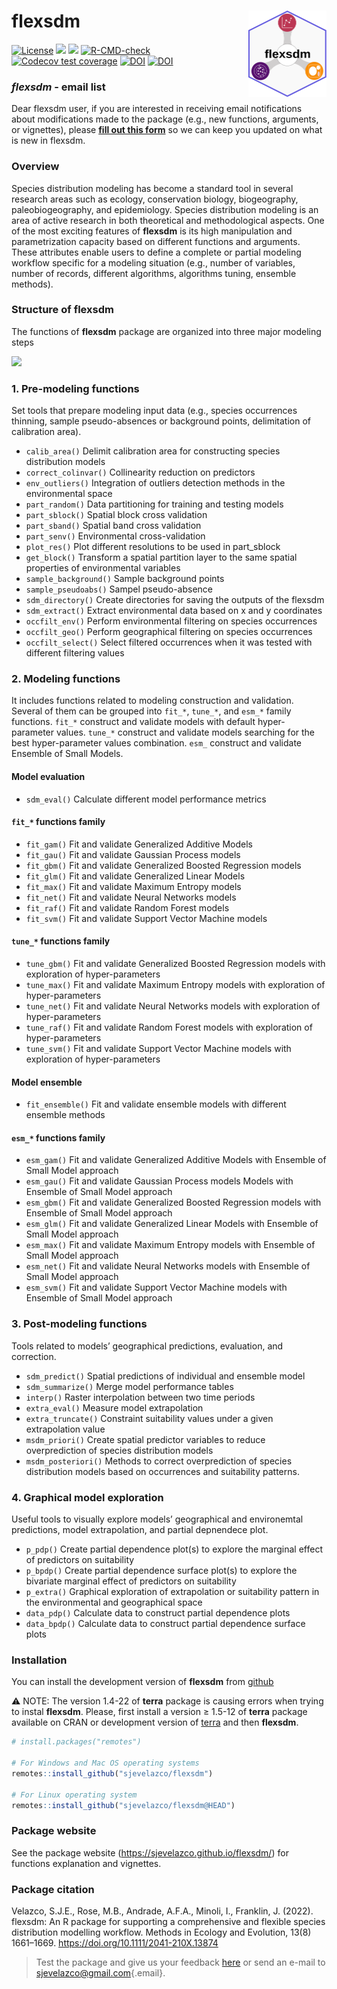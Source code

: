 # flexsdm <a href='https://sjevelazco.github.io/flexsdm'><img src="man/figures/flexsdm_logo.svg" align="right" height="138"/></a>

[![License](https://img.shields.io/badge/license-GPL%20%28%3E=%203%29-lightgrey.svg?style=flat)](http://www.gnu.org/licenses/gpl-3.0.html) [![](https://img.shields.io/badge/lifecycle-stable-brightgreen.svg)](https://lifecycle.r-lib.org/articles/stages.html#stable) [![](https://www.repostatus.org/badges/latest/active.svg)](https://www.repostatus.org/#active) [![R-CMD-check](https://github.com/sjevelazco/flexsdm/actions/workflows/R-CMD-check.yaml/badge.svg)](https://github.com/sjevelazco/flexsdm/actions/workflows/R-CMD-check.yaml) [![Codecov test coverage](https://codecov.io/gh/sjevelazco/flexsdm/branch/main/graph/badge.svg?token=UT1UB0TWSV)](https://codecov.io/gh/sjevelazco/flexsdm) [![DOI](https://zenodo.org/badge/354032642.svg)](https://zenodo.org/badge/latestdoi/354032642) [![DOI](https://img.shields.io/badge/DOI-10.1111%2F2041--210X.13874-orange)](https://doi.org/10.1111/2041-210X.13874)



### *flexsdm* - email list

Dear flexsdm user, if you are interested in receiving email notifications about modifications made to the package (e.g., new functions, arguments, or vignettes), please [**fill out this form**](https://forms.gle/neJweyd2hSxVVdUE6) so we can keep you updated on what is new in flexsdm.

### Overview

Species distribution modeling has become a standard tool in several research areas such as ecology, conservation biology, biogeography, paleobiogeography, and epidemiology. Species distribution modeling is an area of active research in both theoretical and methodological aspects. One of the most exciting features of **flexsdm** is its high manipulation and parametrization capacity based on different functions and arguments. These attributes enable users to define a complete or partial modeling workflow specific for a modeling situation (e.g., number of variables, number of records, different algorithms, algorithms tuning, ensemble methods).

### Structure of flexsdm

The functions of **flexsdm** package are organized into three major modeling steps

<a href='https://sjevelazco.github.io/flexsdm'><img src="https://raw.githubusercontent.com/sjevelazco/flexsdm/main/man/figures/flexsdm_figure1.svg" align="centre" height="550"/></a>

### 1. Pre-modeling functions

Set tools that prepare modeling input data (e.g., species occurrences thinning, sample pseudo-absences or background points, delimitation of calibration area).

-   `calib_area()` Delimit calibration area for constructing species distribution models
-   `correct_colinvar()` Collinearity reduction on predictors
-   `env_outliers()` Integration of outliers detection methods in the environmental space
-   `part_random()` Data partitioning for training and testing models
-   `part_sblock()` Spatial block cross validation
-   `part_sband()` Spatial band cross validation
-   `part_senv()` Environmental cross-validation
-   `plot_res()` Plot different resolutions to be used in part_sblock
-   `get_block()` Transform a spatial partition layer to the same spatial properties of environmental variables
-   `sample_background()` Sample background points
-   `sample_pseudoabs()` Sampel pseudo-absence
-   `sdm_directory()` Create directories for saving the outputs of the flexsdm
-   `sdm_extract()` Extract environmental data based on x and y coordinates
-   `occfilt_env()` Perform environmental filtering on species occurrences
-   `occfilt_geo()` Perform geographical filtering on species occurrences
-   `occfilt_select()` Select filtered occurrences when it was tested with different filtering values

### 2. Modeling functions

It includes functions related to modeling construction and validation. Several of them can be grouped into `fit_*`, `tune_*`, and `esm_*` family functions. `fit_*` construct and validate models with default hyper-parameter values. `tune_*` construct and validate models searching for the best hyper-parameter values combination. `esm_` construct and validate Ensemble of Small Models.

#### Model evaluation

-   `sdm_eval()` Calculate different model performance metrics

#### `fit_*` functions family

-   `fit_gam()` Fit and validate Generalized Additive Models
-   `fit_gau()` Fit and validate Gaussian Process models
-   `fit_gbm()` Fit and validate Generalized Boosted Regression models
-   `fit_glm()` Fit and validate Generalized Linear Models
-   `fit_max()` Fit and validate Maximum Entropy models
-   `fit_net()` Fit and validate Neural Networks models
-   `fit_raf()` Fit and validate Random Forest models
-   `fit_svm()` Fit and validate Support Vector Machine models

#### `tune_*` functions family

-   `tune_gbm()` Fit and validate Generalized Boosted Regression models with exploration of hyper-parameters
-   `tune_max()` Fit and validate Maximum Entropy models with exploration of hyper-parameters
-   `tune_net()` Fit and validate Neural Networks models with exploration of hyper-parameters
-   `tune_raf()` Fit and validate Random Forest models with exploration of hyper-parameters
-   `tune_svm()` Fit and validate Support Vector Machine models with exploration of hyper-parameters

#### Model ensemble

-   `fit_ensemble()` Fit and validate ensemble models with different ensemble methods

#### `esm_*` functions family

-   `esm_gam()` Fit and validate Generalized Additive Models with Ensemble of Small Model approach
-   `esm_gau()` Fit and validate Gaussian Process models Models with Ensemble of Small Model approach
-   `esm_gbm()` Fit and validate Generalized Boosted Regression models with Ensemble of Small Model approach
-   `esm_glm()` Fit and validate Generalized Linear Models with Ensemble of Small Model approach
-   `esm_max()` Fit and validate Maximum Entropy models with Ensemble of Small Model approach
-   `esm_net()` Fit and validate Neural Networks models with Ensemble of Small Model approach
-   `esm_svm()` Fit and validate Support Vector Machine models with Ensemble of Small Model approach

### 3. Post-modeling functions

Tools related to models’ geographical predictions, evaluation, and correction.

-   `sdm_predict()` Spatial predictions of individual and ensemble model
-   `sdm_summarize()` Merge model performance tables
-   `interp()` Raster interpolation between two time periods
-   `extra_eval()` Measure model extrapolation
-   `extra_truncate()` Constraint suitability values under a given extrapolation value
-   `msdm_priori()` Create spatial predictor variables to reduce overprediction of species distribution models
-   `msdm_posteriori()` Methods to correct overprediction of species distribution models based on occurrences and suitability patterns.

### 4. Graphical model exploration

Useful tools to visually explore models’ geographical and environemtal predictions, model extrapolation, and partial depnendece plot.

-   `p_pdp()` Create partial dependence plot(s) to explore the marginal effect of predictors on suitability
-   `p_bpdp()` Create partial dependence surface plot(s) to explore the bivariate marginal effect of predictors on suitability
-   `p_extra()` Graphical exploration of extrapolation or suitability pattern in the environmental and geographical space
-   `data_pdp()` Calculate data to construct partial dependence plots
-   `data_bpdp()` Calculate data to construct partial dependence surface plots

### Installation

You can install the development version of **flexsdm** from [github](https://github.com/sjevelazco/flexsdm)

:warning: NOTE: The version 1.4-22 of **terra** package is causing errors when trying to instal **flexsdm**. Please, first install a version ≥ 1.5-12 of **terra** package available on CRAN or development version of [terra](https://github.com/rspatial/terra) and then **flexsdm**.

``` r
# install.packages("remotes")

# For Windows and Mac OS operating systems
remotes::install_github("sjevelazco/flexsdm")

# For Linux operating system
remotes::install_github("sjevelazco/flexsdm@HEAD")
```

### Package website

See the package website (<https://sjevelazco.github.io/flexsdm/>) for functions explanation and vignettes.

### Package citation

Velazco, S.J.E., Rose, M.B., Andrade, A.F.A., Minoli, I., Franklin, J. (2022). flexsdm: An R package for supporting a comprehensive and flexible species distribution modelling workflow. Methods in Ecology and Evolution, 13(8) 1661–1669. <https://doi.org/10.1111/2041-210X.13874>

> Test the package and give us your feedback [here](https://github.com/sjevelazco/flexsdm/issues) or send an e-mail to [sjevelazco\@gmail.com](mailto:sjevelazco@gmail.com){.email}.
